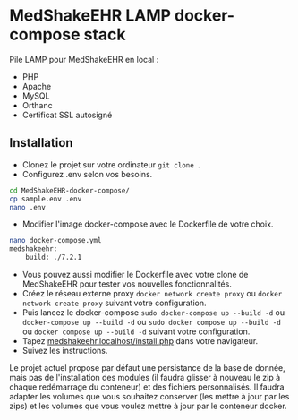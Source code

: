 #  MedShakeEHR LAMP docker-compose stack

Pile LAMP pour MedShakeEHR en local :
* PHP
* Apache
* MySQL
* Orthanc
* Certificat SSL autosigné

##  Installation
 
* Clonez le projet sur votre ordinateur ```git clone ```.
* Configurez .env selon vos besoins.

```bash
cd MedShakeEHR-docker-compose/
cp sample.env .env
nano .env
```

* Modifier l'image docker-compose avec le Dockerfile de votre choix. 

```bash
nano docker-compose.yml
medshakeehr:
    build: ./7.2.1

```

* Vous pouvez aussi modifier le Dockerfile avec votre clone de MedShakeEHR pour tester vos nouvelles fonctionnalités.
* Créez le réseau externe proxy ```docker network create proxy``` ou ```docker network create proxy``` suivant votre configuration.
* Puis lancez le docker-compose ```sudo docker-compose up --build -d``` ou ```docker-compose up --build -d``` ou ```sudo docker compose up --build -d``` ou ```docker compose up --build -d``` suivant votre configuration.
* Tapez [medshakeehr.localhost/install.php](medshakeehr.localhost/install.php) dans votre navigateur.
* Suivez les instructions.

Le projet actuel propose par défaut une persistance de la base de donnée, mais pas de l'installation des modules (il faudra glisser à nouveau le zip à chaque redémarrage du conteneur) et des fichiers personnalisés. Il faudra adapter les volumes que vous souhaitez conserver (les mettre à jour par les zips) et les volumes que vous voulez mettre à jour par le conteneur docker.